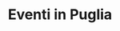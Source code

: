 ---
title: Eventi in Puglia
organization: Regione Puglia
notes: Eventi in Puglia
resources:
  - name: Eventi in Puglia xml
    url: 'http://dati.puglia.it/dataset/df837acf-009f-414e-976e-f96fad747502/resource/3d88a31b-5b1a-40ce-83b2-b601ac205d8d/download/reporteventi.xml'
    format: xml
  - name: Eventi in Puglia csv
    url: 'http://dati.puglia.it/dataset/df837acf-009f-414e-976e-f96fad747502/resource/97d48e1a-58f6-47de-92f8-32bfb016f7f7/download/reporteventi.csv'
    format: csv
category:
  - Arts / Culture / History
maintainer: Regione Puglia
maintainer_email: g@dinoia.eu
---